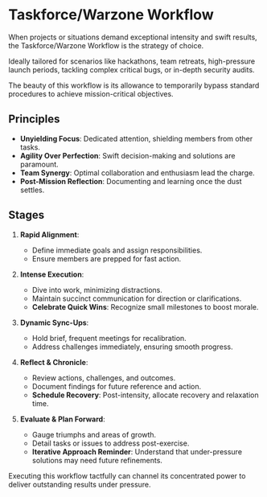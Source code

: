 # Taskforce/Warzone Workflow

When projects or situations demand exceptional intensity and swift results, the
Taskforce/Warzone Workflow is the strategy of choice.

Ideally tailored for scenarios like hackathons, team retreats, high-pressure
launch periods, tackling complex critical bugs, or in-depth security audits.

The beauty of this workflow is its allowance to temporarily bypass standard
procedures to achieve mission-critical objectives.

## Principles

- **Unyielding Focus**: Dedicated attention, shielding members from other tasks.
- **Agility Over Perfection**: Swift decision-making and solutions are paramount.
- **Team Synergy**: Optimal collaboration and enthusiasm lead the charge.
- **Post-Mission Reflection**: Documenting and learning once the dust settles.

## Stages

1. **Rapid Alignment**:
   * Define immediate goals and assign responsibilities.
   * Ensure members are prepped for fast action.

2. **Intense Execution**:
   * Dive into work, minimizing distractions.
   * Maintain succinct communication for direction or clarifications.
   * **Celebrate Quick Wins**: Recognize small milestones to boost morale.

3. **Dynamic Sync-Ups**:
   * Hold brief, frequent meetings for recalibration.
   * Address challenges immediately, ensuring smooth progress.

4. **Reflect & Chronicle**:
   * Review actions, challenges, and outcomes.
   * Document findings for future reference and action.
   * **Schedule Recovery**: Post-intensity, allocate recovery and relaxation time.

5. **Evaluate & Plan Forward**:
   * Gauge triumphs and areas of growth.
   * Detail tasks or issues to address post-exercise.
   * **Iterative Approach Reminder**: Understand that under-pressure solutions may need future refinements.

Executing this workflow tactfully can channel its concentrated power to deliver
outstanding results under pressure.
